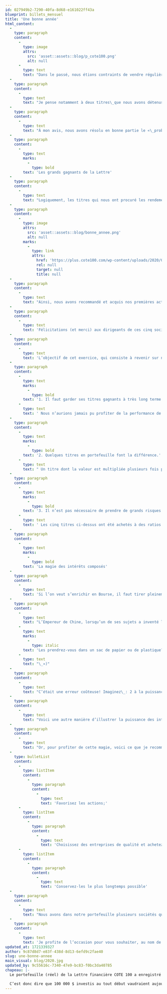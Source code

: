 ```yaml
---
id: 027949b2-7290-40fa-8d68-e161022ff43a
blueprint: billets_mensuel
title: 'Une bonne année'
html_content:
  -
    type: paragraph
    content:
      -
        type: image
        attrs:
          src: 'asset::assets::blog/p_cote100.png'
          alt: null
      -
        type: text
        text: "Dans le passé, nous étions contraints de vendre régulièrement des titres du portefeuille de la Lettre financière COTE\_100 pour faire place à de nouvelles recommandations aux abonnés. À mon avis, cette exigence a probablement coûté des rendements au portefeuille… car mieux vaut garder ses titres très longtemps et minimiser les transactions."
  -
    type: paragraph
    content:
      -
        type: text
        text: "Je pense notamment à deux titres\_que nous avons détenus et vendus\_: FactSet et ResMed. Dans le premier cas, nous avions acheté le titre en avril 2013 à 91,30\_$ et l’avons vendu en 2014 à 108,00\_$ pour faire place à un autre titre; il vaut aujourd’hui près de 267 $. Le deuxième titre avait été acheté en décembre 2013 à 49,06\_$. Nous l’avons vendu en 2018 à 109,06\_$ car nous le jugions alors surévalué. Il vaut maintenant plus de 155\_$."
  -
    type: paragraph
    content:
      -
        type: text
        text: "À mon avis, nous avons résolu en bonne partie le «\_problème » de vendre des titres pour faire place à d’autres avec la nouvelle formule COTE 100+ qui nous permet dorénavant de recommander des titres aux abonnés sans l’obligation de les acheter dans le portefeuille. Malgré tout, nous avons néanmoins pu conserver certains titres pendant de nombreuses années. Le titre moyen du portefeuille a été détenu pendant plus de cinq ans."
  -
    type: paragraph
    content:
      -
        type: text
        marks:
          -
            type: bold
        text: 'Les grands gagnants de la Lettre'
  -
    type: paragraph
    content:
      -
        type: text
        text: "Logiquement, les titres qui nous ont procuré les rendements totaux les plus élevés sont ceux que nous avons détenus le plus longtemps. Les voici\_:"
  -
    type: paragraph
    content:
      -
        type: image
        attrs:
          src: 'asset::assets::blog/bonne_annee.png'
          alt: null
        marks:
          -
            type: link
            attrs:
              href: 'https://plus.cote100.com/wp-content/uploads/2020/01/bonne_annee.png'
              rel: null
              target: null
              title: null
  -
    type: paragraph
    content:
      -
        type: text
        text: "Ainsi, nous avons recommandé et acquis nos premières actions de Couche-Tard en janvier 2002, il y a 17 ans, à un coût ajusté de 1,0329\_$\_CA l’action, ce qui explique notre rendement de 3\_890\_% depuis notre achat initial. C’est donc dire que la valeur de notre investissement initial a été multipliée par près de 40 depuis notre premier achat. Il est à souligner que les rendements des titres figurant au tableau excluent les dividendes que nous avons reçus de ces sociétés. Or, ceux-ci ne sont pas négligeables\_: par exemple, Couche-Tard verse maintenant un dividende annuel de 0,50\_$\_CA l’action, ce qui représente 48,4\_% de notre coût initial!"
  -
    type: paragraph
    content:
      -
        type: text
        text: 'Félicitations (et merci) aux dirigeants de ces cinq sociétés qui ont fortement enrichi leurs actionnaires au cours des nombreuses dernières années!'
  -
    type: paragraph
    content:
      -
        type: text
        text: 'L’objectif de cet exercice, qui consiste à revenir sur nos rendements historiques et nos plus grands gagnants, n’est pas juste de nous péter les bretelles! Il sert aussi, selon moi, à rappeler et à renforcer quelques messages cruciaux pour les investisseurs (et pour nous) qui cherchent à s’enrichir en Bourse.'
  -
    type: paragraph
    content:
      -
        type: text
        marks:
          -
            type: bold
        text: '1. Il faut garder ses titres gagnants à très long terme.'
      -
        type: text
        text: ' Nous n’aurions jamais pu profiter de la performance de Couche-Tard si, depuis 2002, nous l’avions vendu sporadiquement dans l’espoir de le racheter plus tard à moindre prix.'
  -
    type: paragraph
    content:
      -
        type: text
        marks:
          -
            type: bold
        text: '2. Quelques titres en portefeuille font la différence.'
      -
        type: text
        text: " Un titre dont la valeur est multipliée plusieurs fois pendant plusieurs années compensera plusieurs titres perdants en portefeuille. Il n’est pas nécessaire d’avoir toujours raison pour gagner en Bourse! Au baseball, un frappeur qui obtient une moyenne de 300 ou plus au bâton est un joueur d’exception. C’est un peu le même phénomène en Bourse\_: un excellent investisseur a seulement besoin d’avoir raison plus souvent qu’il a tort pour bien faire."
  -
    type: paragraph
    content:
      -
        type: text
        marks:
          -
            type: bold
        text: '3. Il n’est pas nécessaire de prendre de grands risques pour faire de grands rendements en Bourse.'
      -
        type: text
        text: ' Les cinq titres ci-dessus ont été achetés à des ratios d’évaluation raisonnables. Dans chaque cas, ces sociétés étaient rentables, en croissance et en bonne santé financière. Il n’est pas nécessaire d’investir dans des sociétés en démarrage des secteurs minier ou biotechnologique pour frapper des coups de circuit à long terme.'
  -
    type: paragraph
    content:
      -
        type: text
        marks:
          -
            type: bold
        text: 'La magie des intérêts composés'
  -
    type: paragraph
    content:
      -
        type: text
        text: 'Si l’on veut s’enrichir en Bourse, il faut tirer pleinement profit des intérêts composés. À ce sujet, une histoire que j’ai souvent lue illustre bien la magie des intérêts composés.'
  -
    type: paragraph
    content:
      -
        type: text
        text: "L’Empereur de Chine, lorsqu’un de ses sujets a inventé le jeu des échecs, était tellement heureux qu’il lui a offert d’exaucer le vœu de son choix. Or, le vœu de l’inventeur était simple\_: il désirait qu’on lui donne un grain de riz pour la première case de l’échiquier, deux pour la deuxième, quatre pour la troisième et ainsi de suite en doublant le nombre de grains jusqu’à la dernière case de l’échiquier (il y en a 64). Sans se méfier, l’empereur s’est empressé d’acquiescer à cette demande en apparence fort raisonnable. («\_"
      -
        type: text
        marks:
          -
            type: italic
        text: 'Les prendrez-vous dans un sac de papier ou de plastique?'
      -
        type: text
        text: "\_»)"
  -
    type: paragraph
    content:
      -
        type: text
        text: "C’était une erreur coûteuse! Imaginez\_: 2 à la puissance 64 (264) équivaut à 1,845e19. En termes simples\_: 18 446\_744\_073\_709\_600\_000 grains de riz, ce qui serait plus que suffisant pour couvrir la surface de la Terre! (Au lieu de payer l’inventeur, l’empereur a décidé de lui faire couper la tête…)."
  -
    type: paragraph
    content:
      -
        type: text
        text: "Voici une autre manière d’illustrer la puissance des intérêts composés\_: si, au cours des 30 prochaines années, nous réussissions à maintenir à 11,9\_% le rendement annuel composé du portefeuille de la Lettre, les 100\_000\_$ investis en 1988 (qui valent aujourd’hui 3,39\_M$) vaudraient la coquette somme de… 95,2\_M$!"
  -
    type: paragraph
    content:
      -
        type: text
        text: "Or, pour profiter de cette magie, voici ce que je recommande aux investisseurs\_:"
  -
    type: bulletList
    content:
      -
        type: listItem
        content:
          -
            type: paragraph
            content:
              -
                type: text
                text: 'Favorisez les actions;'
      -
        type: listItem
        content:
          -
            type: paragraph
            content:
              -
                type: text
                text: 'Choisissez des entreprises de qualité et achetez-les à un prix raisonnable;'
      -
        type: listItem
        content:
          -
            type: paragraph
            content:
              -
                type: text
                text: 'Conservez-les le plus longtemps possible'
  -
    type: paragraph
    content:
      -
        type: text
        text: "Nous avons dans notre portefeuille plusieurs sociétés que je qualifierais de «\_machines à intérêts composés\_». Notre principale tâche au cours des nombreuses années à venir sera de les accompagner (donc les conserver). Nous tenterons également de profiter d’occasions sporadiques pour en ajouter quelques-unes au portefeuille."
  -
    type: paragraph
    content:
      -
        type: text
        text: 'Je profite de l’occasion pour vous souhaiter, au nom de toute l’équipe COTE 100, une Bonne et heureuse année 2020! Je vous souhaite la santé avant toute autre chose… Le reste suivra naturellement.'
updated_at: 1721339327
author: 9c87d8d7-e83f-438d-8d13-6efd9c2fae40
slug: une-bonne-annee
main_visual: blog/2020.jpg
updated_by: 9c55616c-7340-47e9-bc83-f0bc3da40785
chapeau: |-
  Le portefeuille (réel) de la Lettre financière COTE 100 a enregistré un rendement de 17,9 % en 2019. Depuis ses débuts en 1988, il affiche un rendement annuel composé de 11,9 %.

  C’est donc dire que 100 000 $ investis au tout début vaudraient aujourd’hui près de 3,68 M$, soit près de 37 fois l’investissement initial.
---
```

